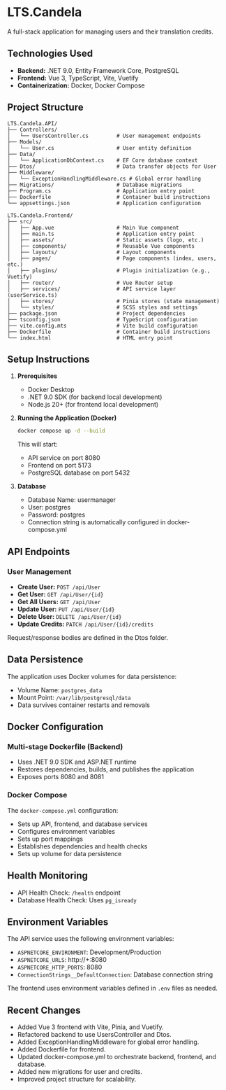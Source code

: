 # LTS.Candela

A full-stack application for managing users and their translation credits.

## Technologies Used

- **Backend:** .NET 9.0, Entity Framework Core, PostgreSQL
- **Frontend:** Vue 3, TypeScript, Vite, Vuetify
- **Containerization:** Docker, Docker Compose

## Project Structure

```
LTS.Candela.API/
├── Controllers/
│   └── UsersController.cs         # User management endpoints
├── Models/
│   └── User.cs                    # User entity definition
├── Data/
│   └── ApplicationDbContext.cs    # EF Core database context
├── Dtos/                          # Data transfer objects for User
├── Middleware/
│   └── ExceptionHandlingMiddleware.cs # Global error handling
├── Migrations/                    # Database migrations
├── Program.cs                     # Application entry point
├── Dockerfile                     # Container build instructions
└── appsettings.json               # Application configuration

LTS.Candela.Frontend/
├── src/
│   ├── App.vue                    # Main Vue component
│   ├── main.ts                    # Application entry point
│   ├── assets/                    # Static assets (logo, etc.)
│   ├── components/                # Reusable Vue components
│   ├── layouts/                   # Layout components
│   ├── pages/                     # Page components (index, users, etc.)
│   ├── plugins/                   # Plugin initialization (e.g., Vuetify)
│   ├── router/                    # Vue Router setup
│   ├── services/                  # API service layer (userService.ts)
│   ├── stores/                    # Pinia stores (state management)
│   └── styles/                    # SCSS styles and settings
├── package.json                   # Project dependencies
├── tsconfig.json                  # TypeScript configuration
├── vite.config.mts                # Vite build configuration
├── Dockerfile                     # Container build instructions
└── index.html                     # HTML entry point
```

## Setup Instructions

1. **Prerequisites**
   - Docker Desktop
   - .NET 9.0 SDK (for backend local development)
   - Node.js 20+ (for frontend local development)

2. **Running the Application (Docker)**
   ```bash
   docker compose up -d --build
   ```
   This will start:
   - API service on port 8080
   - Frontend on port 5173
   - PostgreSQL database on port 5432

3. **Database**
   - Database Name: usermanager
   - User: postgres
   - Password: postgres
   - Connection string is automatically configured in docker-compose.yml

## API Endpoints

### User Management

- **Create User:** `POST /api/User`
- **Get User:** `GET /api/User/{id}`
- **Get All Users:** `GET /api/User`
- **Update User:** `PUT /api/User/{id}`
- **Delete User:** `DELETE /api/User/{id}`
- **Update Credits:** `PATCH /api/User/{id}/credits`

Request/response bodies are defined in the Dtos folder.

## Data Persistence

The application uses Docker volumes for data persistence:
- Volume Name: `postgres_data`
- Mount Point: `/var/lib/postgresql/data`
- Data survives container restarts and removals

## Docker Configuration

### Multi-stage Dockerfile (Backend)
- Uses .NET 9.0 SDK and ASP.NET runtime
- Restores dependencies, builds, and publishes the application
- Exposes ports 8080 and 8081

### Docker Compose

The `docker-compose.yml` configuration:
- Sets up API, frontend, and database services
- Configures environment variables
- Sets up port mappings
- Establishes dependencies and health checks
- Sets up volume for data persistence

## Health Monitoring

- API Health Check: `/health` endpoint
- Database Health Check: Uses `pg_isready`

## Environment Variables

The API service uses the following environment variables:
- `ASPNETCORE_ENVIRONMENT`: Development/Production
- `ASPNETCORE_URLS`: http://+:8080
- `ASPNETCORE_HTTP_PORTS`: 8080
- `ConnectionStrings__DefaultConnection`: Database connection string

The frontend uses environment variables defined in `.env` files as needed.

## Recent Changes

- Added Vue 3 frontend with Vite, Pinia, and Vuetify.
- Refactored backend to use UsersController and Dtos.
- Added ExceptionHandlingMiddleware for global error handling.
- Added Dockerfile for frontend.
- Updated docker-compose.yml to orchestrate backend, frontend, and database.
- Added new migrations for user and credits.
- Improved project structure for scalability.
